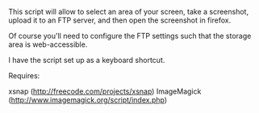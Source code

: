 This script will allow to select an area of your screen, take a screenshot, upload it to an FTP server, and then open the screenshot in firefox.

Of course you'll need to configure the FTP settings such that the storage area is web-accessible.

I have the script set up as a keyboard shortcut.

Requires:

xsnap (http://freecode.com/projects/xsnap)
ImageMagick (http://www.imagemagick.org/script/index.php)
